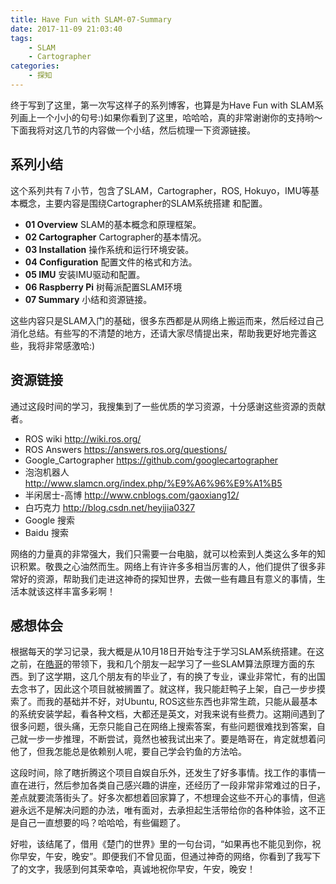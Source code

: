 ```yaml
---
title: Have Fun with SLAM-07-Summary
date: 2017-11-09 21:03:40
tags:
    - SLAM
    - Cartographer
categories:
    - 探知
---
```

终于写到了这里，第一次写这样子的系列博客，也算是为Have Fun with SLAM系列画上一个小小的句号:)如果你看到了这里，哈哈哈，真的非常谢谢你的支持哟～下面我将对这几节的内容做一个小结，然后梳理一下资源链接。
<!--more-->
## 系列小结
这个系列共有７小节，包含了SLAM，Cartographer，ROS, Hokuyo，IMU等基本概念，主要内容是围绕Cartographer的SLAM系统搭建 和配置。
- **01 Overview** SLAM的基本概念和原理框架。
- **02 Cartographer**  Cartographer的基本情况。
- **03 Installation** 操作系统和运行环境安装。
- **04 Configuration** 配置文件的格式和方法。
- **05 IMU** 安装IMU驱动和配置。
- **06 Raspberry Pi** 树莓派配置SLAM环境
- **07 Summary** 小结和资源链接。

这些内容只是SLAM入门的基础，很多东西都是从网络上搬运而来，然后经过自己消化总结。有些写的不清楚的地方，还请大家尽情提出来，帮助我更好地完善这些，我将非常感激哈:)

## 资源链接
通过这段时间的学习，我搜集到了一些优质的学习资源，十分感谢这些资源的贡献者。
- ROS wiki http://wiki.ros.org/
- ROS Answers https://answers.ros.org/questions/
- Google_Cartographer https://github.com/googlecartographer
- 泡泡机器人 http://www.slamcn.org/index.php/%E9%A6%96%E9%A1%B5
-  半闲居士-高博 http://www.cnblogs.com/gaoxiang12/
- 白巧克力 http://blog.csdn.net/heyijia0327
- Google 搜索
- Baidu 搜索

网络的力量真的非常强大，我们只需要一台电脑，就可以检索到人类这么多年的知识积累。敬畏之心油然而生。网络上有许许多多相当厉害的人，他们提供了很多非常好的资源，帮助我们走进这神奇的探知世界，去做一些有趣且有意义的事情，生活本就该这样丰富多彩啊！

## 感想体会
根据每天的学习记录，我大概是从10月18日开始专注于学习SLAM系统搭建。在这之前，在[皓哥](http://www.wuyuanhao.com/)的带领下，我和几个朋友一起学习了一些SLAM算法原理方面的东西。到了这学期，这几个朋友有的毕业了，有的换了专业，课业非常忙，有的出国去念书了，因此这个项目就被搁置了。就这样，我只能赶鸭子上架，自己一步步摸索了。而我的基础并不好，对Ubuntu, ROS这些东西也非常生疏，只能从最基本的系统安装学起，看各种文档，大都还是英文，对我来说有些费力。这期间遇到了很多问题，很头痛，无奈只能自己在网络上搜索答案，有些问题很难找到答案，自己就一步一步推理，不断尝试，竟然也被我试出来了。要是皓哥在，肯定就想着问他了，但我怎能总是依赖别人呢，要自己学会钓鱼的方法哈。

这段时间，除了瞎折腾这个项目自娱自乐外，还发生了好多事情。找工作的事情一直在进行，然后参加各类自己感兴趣的讲座，还经历了一段非常非常难过的日子，差点就要流落街头了。好多次都想着回家算了，不想理会这些不开心的事情，但逃避永远不是解决问题的办法，唯有面对，去承担起生活带给你的各种体验，这不正是自己一直想要的吗？哈哈哈，有些偏题了。

好啦，该结尾了，借用《楚门的世界》里的一句台词，“如果再也不能见到你，祝你早安，午安，晚安”。即便我们不曾见面，但通过神奇的网络，你看到了我写下了的文字，我感到何其荣幸哈，真诚地祝你早安，午安，晚安！












